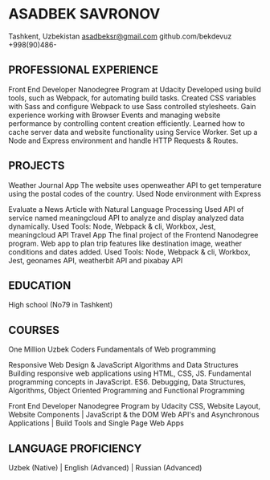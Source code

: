 # ASADBEK SAVRONOV


Tashkent, Uzbekistan asadbeksr@gmail.com github.com/bekdevuz +998(90)486-

## PROFESSIONAL EXPERIENCE

Front End Developer Nanodegree Program at Udacity
Developed using build tools, such as Webpack, for automating build tasks. Created CSS
variables with Sass and configure Webpack to use Sass controlled stylesheets. Gain
experience working with Browser Events and managing website performance by controlling
content creation efficiently. Learned how to cache server data and website functionality using
Service Worker. Set up a Node and Express environment and handle HTTP Requests &
Routes.

## PROJECTS

Weather Journal App
The website uses openweather API to get temperature using the postal codes of the
country. Used Node environment with Express

Evaluate a News Article with Natural Language Processing
Used API of service named meaningcloud API to analyze and display analyzed data
dynamically. Used Tools: Node, Webpack & cli, Workbox, Jest, meaningcloud API
Travel App
The final project of the Frontend Nanodegree program. Web app to plan trip features
like destination image, weather conditions and dates added. Used Tools: Node,
Webpack & cli, Workbox, Jest, geonames API, weatherbit API and pixabay API

## EDUCATION
High school (No79 in Tashkent)


## COURSES

One Million Uzbek Coders
Fundamentals of Web programming

Responsive Web Design &
JavaScript Algorithms and Data Structures
Building responsive web applications using HTML, CSS, JS. Fundamental programming
concepts in JavaScript. ES6. Debugging, Data Structures,
Algorithms, Object Oriented Programming and Functional Programming

Front End Developer Nanodegree Program by Udacity
CSS, Website Layout, Website Components | JavaScript & the DOM
Web API's and Asynchronous Applications | Build Tools and Single Page Web Apps

## LANGUAGE PROFICIENCY

Uzbek (Native) | English (Advanced) | Russian (Advanced)


